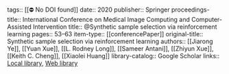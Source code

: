 tags:: [[⛔ No DOI found]]
date:: 2020
publisher:: Springer
proceedings-title:: International Conference on Medical Image Computing and Computer-Assisted Intervention
title:: @Synthetic sample selection via reinforcement learning
pages:: 53–63
item-type:: [[conferencePaper]]
original-title:: Synthetic sample selection via reinforcement learning
authors:: [[Jiarong Ye]], [[Yuan Xue]], [[L. Rodney Long]], [[Sameer Antani]], [[Zhiyun Xue]], [[Keith C. Cheng]], [[Xiaolei Huang]]
library-catalog:: Google Scholar
links:: [Local library](zotero://select/library/items/YB79YZ6N), [Web library](https://www.zotero.org/users/8746250/items/YB79YZ6N)
